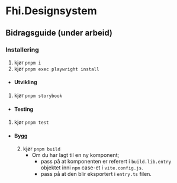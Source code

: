 # Fhi.Designsystem

## Bidragsguide (under arbeid)

### Installering
1. kjør `pnpm i`
2. kjør `pnpm exec playwright install`

- #### Utvikling
1. kjør `pnpm storybook`

- #### Testing
1. kjør `pnpm test`

- #### Bygg
  2. kjør `pnpm build`
     - Om du har lagt til en ny komponent;
       - pass på at komponenten er referert i `build.lib.entry` objektet inni `npm` case-et i `vite.config.js`.
       - pass på at den blir eksportert i `entry.ts` filen.
